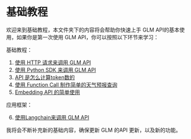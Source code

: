 # 基础教程

欢迎来到基础教程，本文件夹下的内容将会帮助你快速上手 GLM API的基本使用，如果你是第一次使用 GLM API，你可以按照以下环节来学习：

基础教程：

1. [使用 HTTP 请求来调用 GLM API](glm_http_request.ipynb)
2. [使用 Python SDK 来调用 GLM API](glm_pysdk.ipynb)
3. [API 是怎么计算token数的](glm_token_count.ipynb)
4. [使用 Function Call 制作简单的天气预报查询](glm_function_call.ipynb)
5. [Embedding API 的简单使用](glm_embedding_pysdk.ipynb)

应用框架：

6. [使用Langchain来调用 GLM API](glm_langchain.ipynb)

我将会不断补充新的基础内容，确保更新 GLM 的API 更新，以及新的功能。